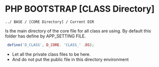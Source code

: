 # PHP BOOTSTRAP [CLASS Directory]

```
../ BASE / [CORE Directory] / Current DIR
```
Is the main directory of the core file for all class are using. By default this folder has define by APP_SETTING FILE.

```php
 define('D_CLASS', D_CORE. 'CLASS_' .DS);
```

  - Let all the private class files to be here.
  - And do not put the public file in this directory environment

